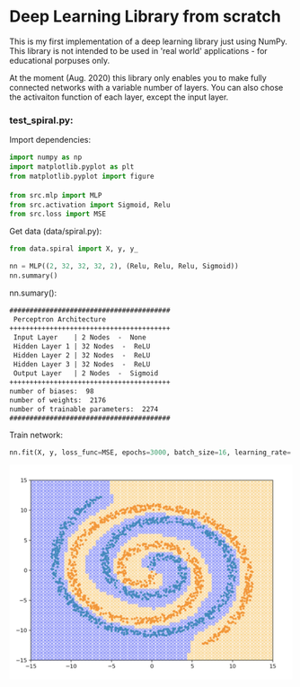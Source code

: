 # Deep Learning Library from scratch

This is my first implementation of a deep learning library just using NumPy. This library is not intended to be used in 'real world' applications - for educational porpuses only.

At the moment (Aug. 2020) this library only enables you to make fully connected networks with a variable number of layers. You can also chose the activaiton function of each layer, except the input layer.


### test_spiral.py:

Import dependencies:
```python
import numpy as np
import matplotlib.pyplot as plt
from matplotlib.pyplot import figure

from src.mlp import MLP
from src.activation import Sigmoid, Relu
from src.loss import MSE
```

Get data (data/spiral.py):
```python
from data.spiral import X, y, y_
```


```python
nn = MLP((2, 32, 32, 32, 2), (Relu, Relu, Relu, Sigmoid))
nn.summary()
```

nn.sumary():
```
########################################
 Perceptron Architecture
++++++++++++++++++++++++++++++++++++++++
 Input Layer    | 2 Nodes  -  None
 Hidden Layer 1 | 32 Nodes  -  ReLU
 Hidden Layer 2 | 32 Nodes  -  ReLU
 Hidden Layer 3 | 32 Nodes  -  ReLU
 Output Layer   | 2 Nodes  -  Sigmoid
++++++++++++++++++++++++++++++++++++++++
number of biases:  98
number of weights:  2176
number of trainable parameters:  2274
########################################
```

Train network:
```python
nn.fit(X, y, loss_func=MSE, epochs=3000, batch_size=16, learning_rate=.001, report_epochs = 1000)
```

![spiral_trained.png](https://github.com/wilhelmberghammer/deeplearninglibrary/blob/master/readme_recources/spiral_trained.png?raw=true)